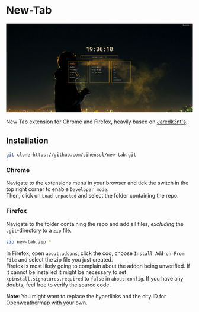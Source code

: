 # New-Tab

![screenshot.png](screenshot.png)

New Tab extension for Chrome and Firefox, heavily based on [Jaredk3nt's](https://github.com/Jaredk3nt/homepage).

## Installation

```sh
git clone https://github.com/sihensel/new-tab.git
```

### Chrome

Navigate to the extensions menu in your browser and tick the switch in the top right corner to enable `Developer mode`.<br>
Then, click on `Load unpacked` and select the folder containing the repo.

### Firefox

Navigate to the folder containing the repo and add all files, _excluding_ the `.git`-directory to a `zip` file.
```sh
zip new-tab.zip *
```

In Firefox, open `about:addons`, click the cog, choose `Install Add-on From File` and select the zip file you just created.<br>
Firefox is most likely going to complain about the addon being unverified. If it cannot be installed it might be necessary to set `xpinstall.signatures.required` to `false` in `about:config`. If you have any doubts, feel free to verify the source code.

__Note__: You might want to replace the hyperlinks and the city ID for Openweathermap with your own.

